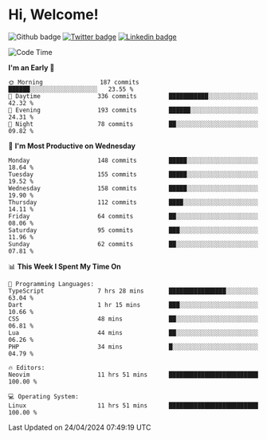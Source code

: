   # Hi, Welcome!
  ![Github badge](https://img.shields.io/github/followers/kraken-afk.svg?style=social&label=Follow&maxAge=2592000)
  [![Twitter badge](https://img.shields.io/badge/-Twitter-00acee?style=flat-square&logo=Twitter&logoColor=white)](https://twitter.com/trshppl)
  [![Linkedin badge](https://img.shields.io/badge/LinkedIn-0077B5?style=flat-square&logo=linkedin&logoColor=white)](https://www.linkedin.com/in/noveanrer)
<!--START_SECTION:waka-->
![Code Time](http://img.shields.io/badge/Code%20Time-159%20hrs%2056%20mins-blue)

**I'm an Early 🐤** 

```text
🌞 Morning                187 commits         ██████░░░░░░░░░░░░░░░░░░░   23.55 % 
🌆 Daytime                336 commits         ███████████░░░░░░░░░░░░░░   42.32 % 
🌃 Evening                193 commits         ██████░░░░░░░░░░░░░░░░░░░   24.31 % 
🌙 Night                  78 commits          ██░░░░░░░░░░░░░░░░░░░░░░░   09.82 % 
```
📅 **I'm Most Productive on Wednesday** 

```text
Monday                   148 commits         █████░░░░░░░░░░░░░░░░░░░░   18.64 % 
Tuesday                  155 commits         █████░░░░░░░░░░░░░░░░░░░░   19.52 % 
Wednesday                158 commits         █████░░░░░░░░░░░░░░░░░░░░   19.90 % 
Thursday                 112 commits         ████░░░░░░░░░░░░░░░░░░░░░   14.11 % 
Friday                   64 commits          ██░░░░░░░░░░░░░░░░░░░░░░░   08.06 % 
Saturday                 95 commits          ███░░░░░░░░░░░░░░░░░░░░░░   11.96 % 
Sunday                   62 commits          ██░░░░░░░░░░░░░░░░░░░░░░░   07.81 % 
```


📊 **This Week I Spent My Time On** 

```text
💬 Programming Languages: 
TypeScript               7 hrs 28 mins       ████████████████░░░░░░░░░   63.04 % 
Dart                     1 hr 15 mins        ███░░░░░░░░░░░░░░░░░░░░░░   10.66 % 
CSS                      48 mins             ██░░░░░░░░░░░░░░░░░░░░░░░   06.81 % 
Lua                      44 mins             ██░░░░░░░░░░░░░░░░░░░░░░░   06.26 % 
PHP                      34 mins             █░░░░░░░░░░░░░░░░░░░░░░░░   04.79 % 

🔥 Editors: 
Neovim                   11 hrs 51 mins      █████████████████████████   100.00 % 

💻 Operating System: 
Linux                    11 hrs 51 mins      █████████████████████████   100.00 % 
```


 Last Updated on 24/04/2024 07:49:19 UTC
<!--END_SECTION:waka-->